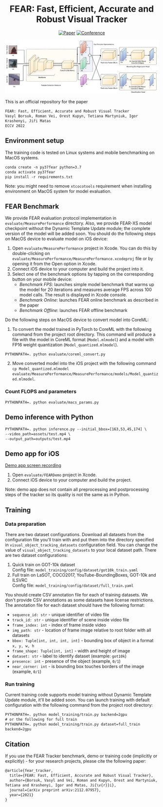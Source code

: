 <div align="center">

# FEAR: Fast, Efficient, Accurate and Robust Visual Tracker
[![Paper](https://img.shields.io/badge/arXiv-2112.07957-brightgreen)](https://arxiv.org/abs/2112.07957)
[![Conference](https://img.shields.io/badge/ECCV-2022-blue)](https://eccv2022.ecva.net/)

</div>

![FEAR architecture](./docs/architecture.png)

This is an official repository for the paper
```
FEAR: Fast, Efficient, Accurate and Robust Visual Tracker
Vasyl Borsuk, Roman Vei, Orest Kupyn, Tetiana Martyniuk, Igor Krashenyi, Jiři Matas
ECCV 2022
```

## Environment setup
The training code is tested on Linux systems and mobile benchmarking on MacOS systems.
```shell
conda create -n py37fear python=3.7
conda activate py37fear
pip install -r requirements.txt
```
Note: you might need to remove `xtcocotools` requirement when installing environment on MacOS system for model evaluation.

## FEAR Benchmark
We provide FEAR evaluation protocol implementation in `evaluate/MeasurePerformance` directory. 
Also, we provide FEAR-XS model checkpoint without the Dynamic Template Update module; the complete version of the model will be added soon.
You should do the following steps on MacOS device to evaluate model on iOS device:
1. Open `evaluate/MeasurePerformance` project in Xcode. 
You can do this by double-clicking on `evaluate/MeasurePerformance/MeasurePerformance.xcodeproj` file or by opening it from the Open option in Xcode. 
2. Connect iOS device to your computer and build the project into it. 
3. Select one of the benchmark options by tapping on the corresponding button on your mobile device:
   - _Benchmark FPS_: launches simple model benchmark that warms up the model for 20 iterations and measures average FPS across 100 model calls. The result is displayed in Xcode console.
   - _Benchmark Online_: launches FEAR online benchmark as described in the paper
   - _Benchmark Offline_: launches FEAR offline benchmark

Do the following steps on MacOS device to convert model into CoreML:
1. To convert the model trained in PyTorch to CoreML with the following command from the project root directory.
This command will produce a file with the model in CoreML format (`Model.mlmodel`) and a model with FP16 weight quantization (`Model_quantized.mlmodel`).
 ```shell
 PYTHONPATH=. python evaluate/coreml_convert.py
 ```
2. Move converted model into the iOS project with the following command `cp Model_quantized.mlmodel evaluate/MeasurePerformance/MeasurePerformance/models/Model_quantized.mlmodel`.

### Count FLOPS and parameters
```shell
PYTHONPATH=. python evaluate/macs_params.py
```

## Demo inference with Python
```shell
PYTHONPATH=. python inference.py --initial_bbox=[163,53,45,174] \
--video_path=assets/test.mp4 \
--output_path=outputs/test.mp4
```
## Demo app for iOS

[Demo app screen recording](https://user-images.githubusercontent.com/24678253/179550055-689ee927-ff22-4c19-8087-539623cb1c2c.mp4)

1. Open `evaluate/FEARDemo` project in Xcode.
2. Connect iOS device to your computer and build the project.

Note: demo app does not contain all preprocessing and postprocessing steps of the tracker so its quality is not the same as in Python.

## Training
### Data preparation
There are two dataset configurations. 
Download all datasets from the configuration file you'll train with and put them into the directory specified in `visual_object_tracking_datasets` configuration field.
You can change the value of `visual_object_tracking_datasets` to your local dataset path.
There are two dataset configurations:
1. Quick train on GOT-10k dataset <br />
   Config file: `model_training/config/dataset/got10k_train.yaml`
2. Full train on LaSOT, COCO2017, YouTube-BoundingBoxes, GOT-10k and ILSVRC <br />
   Config file: `model_training/config/dataset/full_train.yaml`

You should create CSV annotation file for each of training datasets.
We don't provide CSV annotations as some datasets have license restrictions.
The annotation file for each dataset should have the following format:
- `sequence_id: str` - unique identifier of video file
- `track_id: str` - unique identifier of scene inside video file
- `frame_index: int` - index of frame inside video
- `img_path: str` - location of frame image relative to root folder with all datasets
- `bbox: Tuple[int, int, int, int]` - bounding box of object in a format `x, y, w, h`
- `frame_shape: Tuple[int, int]` - width and height of image
- `dataset: str` - label to identify dataset (example: `got10k`)
- `presence: int` - presence of the object (example, `0/1`)
- `near_corner: int` - is bounding box touches borders of the image (example, `0/1`)

### Run training
Current training code supports model training without Dynamic Template Update module, it'll be added soon.
You can launch training with default configuration with the following command from the project root directory:
```shell
PYTHONPATH=. python model_training/train.py backend=2gpu
# or the following for full train
PYTHONPATH=. python model_training/train.py dataset=full_train backend=2gpu
```

## Citation

If you use the FEAR Tracker benchmark, demo or training code (implicitly or explicitly) - for your research projects, please cite the following paper:

```
@article{fear_tracker,
  title={FEAR: Fast, Efficient, Accurate and Robust Visual Tracker},
  author={Borsuk, Vasyl and Vei, Roman and Kupyn, Orest and Martyniuk, Tetiana and Krashenyi, Igor and Matas, Ji{\v{r}}i},
  journal={arXiv preprint arXiv:2112.07957},
  year={2021}
}
```
